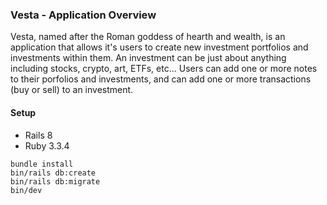 ### **Vesta - Application Overview**

Vesta, named after the Roman goddess of hearth and wealth, is an application that allows it's users to create new investment portfolios and investments within them. An investment can be just about anything including stocks, crypto, art, ETFs, etc... Users can add one or more notes to their porfolios and investments, and can add one or more transactions (buy or sell) to an investment.

#### **Setup**

- Rails 8
- Ruby 3.3.4

```
bundle install
bin/rails db:create
bin/rails db:migrate
bin/dev
```

